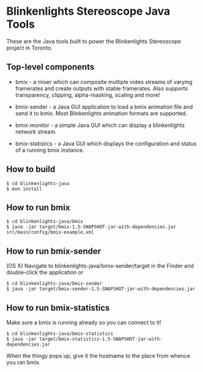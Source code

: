 # Blinkenlights Stereoscope Java Tools

These are the Java tools built to power the Blinkenlights Stereoscope project in Toronto.

## Top-level components

* bmix - a mixer which can composite multiple video streams of varying framerates and create
outputs with stable framerates. Also supports transparency, clipping, alpha-masking, scaling and more!

* bmix-sender - a Java GUI application to load a bmix animation file and send it to bmix.  Most Blinkenlights animation 
formats are supported.

* bmix-monitor - a simple Java GUI which can display a blinkenlights network stream.

* bmix-statistics - a Java GUI which displays the configuration and status of a running bmix instance.

## How to build

    $ cd blinkenlights-java
    $ mvn install

## How to run bmix

    $ cd blinkenlights-java/bmix
    $ java -jar target/bmix-1.5-SNAPSHOT-jar-with-dependencies.jar src/main/config/bmix-example.xml

## How to run bmix-sender

(OS X) Navigate to blinkenlights-java/bmix-sender/target in the Finder and double-click the application
or 

    $ cd blinkenlights-java/bmix-sender
    $ java -jar target/bmix-sender-1.5-SNAPSHOT-jar-with-dependencies.jar 

## How to run bmix-statistics

Make sure a bmix is running already so you can connect to it!

    $ cd blinkenlights-java/bmix-statistics
    $ java -jar target/bmix-statistics-1.5-SNAPSHOT-jar-with-dependencies.jar 

When the thingy pops up, give it the hostname to the place from whence you ran bmix.


